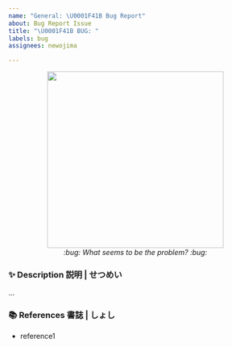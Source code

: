 ```yaml
---
name: "General: \U0001F41B Bug Report"
about: Bug Report Issue
title: "\U0001F41B BUG: "
labels: bug
assignees: newojima

---
```


<div align="center" width="100%">
<div><img src="https://media.tenor.com/g7i7GizsyZ8AAAAC/sherlock-benedict-cumberbatch.gif" width="350px" /></div><i>:bug: What seems to be the problem? :bug:</i>
</div>

### :sparkles: Description 説明 | せつめい
...

### :books: References 書誌 | しょし
- reference1
